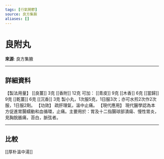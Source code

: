 ```yaml
---
tags: [行氣開鬱]
source: 良方集腋
aliases: []
---
```


# 良附丸

**來源**: 良方集腋  

---

## 詳細資料
【製法用量】 [[良薑]] 3克 [[香附]] 12克
可加： [[青皮]] 9克 [[木香]] 6克 [[當歸]] 9克 [[乾薑]] 6克 [[沉香]] 3克
製小丸，1次服5克，1日服3次；亦可水煎2次作2次服，1日服2劑。
【功效】
疏肝理氣，溫中止痛。
【現代應用】
現代醫學認為本方促進胃腸蠕動和血循環，止痛。主要用於：胃及十二指腸球部潰瘍、慢性胃炎，見胸脘脹痛，苔白，脈弦者。

---

## 比較
[[厚朴溫中湯]]
